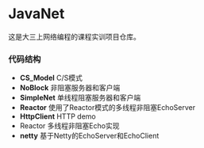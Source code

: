 # JavaNet

这是大三上网络编程的课程实训项目仓库。

### 代码结构

- **CS_Model** C/S模式
- **NoBlock** 非阻塞服务器和客户端
- **SimpleNet** 单线程阻塞服务器和客户端
- **Reactor** 使用了Reactor模式的多线程非阻塞EchoServer
- **HttpClient** HTTP demo
- Reactor 多线程非阻塞Echo实现
- **netty** 基于Netty的EchoServer和EchoClient
